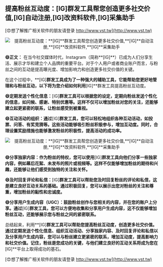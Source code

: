 ## **提高粉丝互动度：**[IG]**群发工具帮您创造更多社交价值,**[IG]**自动注册,**[IG]**改资料软件,**[IG]**采集助手**

[😍想了解推广相关软件的朋友请登录 http://www.vst.tw](http://www.vst.tw)

 <center><img src="https://vst.tw/MP4/tuiguang/png/2.png" alt="提高粉丝互动度：**[IG]**群发工具帮您创造更多社交价值,**[IG]**自动注册,**[IG]**改资料软件,**[IG]**采集助手"></center>

**😄正文：**
在当今社交媒体时代，Instagram（简称**[IG]**）已成为人们分享生活、展示才华和建立个人品牌的重要平台。对于个人用户或者商业账户而言，与粉丝之间的互动是提高曝光度、增加影响力和创造更多社交价值的关键。

在这个过程中，**[IG]**群发工具成为了一种强大的辅助工具，它能帮助您更好地管理和与粉丝互动，以下将为您介绍如何利用**[IG]**群发工具提高粉丝互动度。

**😄定期发送个性化信息：**[IG]**群发工具可以根据您的设定，定期向粉丝发送个性化的信息，如问候、感谢、特别优惠等。这样不仅可以增加粉丝对您的关注，还能够建立起更紧密的联系，让粉丝感受到被重视。**

**😄互动活动的组织：通过**[IG]**群发工具，您可以轻松地组织各种互动活动，如投票、问答、有奖竞猜等。这些活动能够吸引粉丝积极参与，增加互动度。同时，合理设置奖励措施也能够激发粉丝的积极性，提高活动的成功率。**

 <center><img src="https://vst.tw/MP4/tuiguang/png/7.png" alt="提高粉丝互动度：**[IG]**群发工具帮您创造更多社交价值,**[IG]**自动注册,**[IG]**改资料软件,**[IG]**采集助手"></center>

**😄分享独家内容：作为粉丝的特权，您可以使用**[IG]**群发工具向他们分享一些独家内容，例如幕后花絮、未发布的照片或视频等。这样不仅能够增加粉丝的期待和兴趣，还能够让他们感受到独特的关注和关怀。**

**😄及时回复评论和私信：**[IG]**群发工具可以帮助您及时回复粉丝的评论和私信，这是建立良好互动关系的基础。通过积极回复，您可以展示出您对粉丝的关注和尊重，增加粉丝的黏性和忠诚度。**

**😄分享用户生成内容（UGC）：鼓励粉丝创作与您相关的内容，并在您的账户上分享。通过**[IG]**群发工具，您可以方便地收集和分享用户生成内容，这不仅能够增加粉丝互动，还能够展示您与粉丝之间的紧密联系。**

总结起来，利用**[IG]**群发工具可以帮助您提高粉丝互动度，创造更多社交价值。通过定期发送个性化信息、组织互动活动、分享独家内容、及时回复评论和私信以及分享用户生成内容，您可以与粉丝建立更紧密的联系，增加互动度，提高影响力和社交价值。记住，粉丝是您成功的关键，与他们建立良好的互动关系将成为您在**[IG]**平台上取得成功的基石。

[😍想了解推广相关软件的朋友请登录 http://www.vst.tw](http://www.vst.tw)



